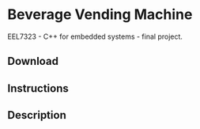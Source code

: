 # Beverage Vending Machine

EEL7323 - C++ for embedded systems - final project.

## Download

## Instructions

## Description




<!-- ## Tabela de estados

| Estado Atual |      |           |           | Comandos  |           |      |        |
|--------------|------|-----------|-----------|-----------|-----------|------|--------|
|              | NADA | M025      | M050      | M100      | DEV       | MEET | ETIRPS |
| S000         | S000 | S025      | S050      | S100      | S000      | S000 | S000   |
| S025         | S025 | S050      | S075      | S125      | S000 D025 | S025 | S025   |
| S050         | S050 | S075      | S100      | S150      | S000 D050 | S050 | S050   |
| S075         | S075 | S100      | S125      | S150 D025 | S000 D075 | S075 | S075   |
| S100         | S100 | S125      | S150      | S150 D050 | S000 D100 | S100 | S100   |
| S125         | S125 | S150      | S150 D025 | S150 D075 | S000 D125 | S125 | S125   |
| S150         | S150 | S150 D025 | S150 D050 | S150 D100 | S000 D150 | S150 | S150   |

## Diagrama de Classes

![alt text](https://github.com/kobarion/Vending-Machine/blob/master/images/classdiagramv2.png "class diagram")

<p align="center"> 
<img src="https://github.com/kobarion/Vending-Machine/blob/master/images/classdiagramv2.png">
</p>
 -->